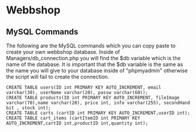 # Webbshop


## MySQL Commands
The following are the MySQL commands which you can copy paste to create your own webbshop database. Inside of Managers/db_connection.php you will find the $db variable which
is the name of the database. It is important that the $db variable is the same as the name 
you will give to your database inside of "phpmyadmin" otherwise the script will fail to
create the connection.
```
CREATE TABLE users(ID int PRIMARY KEY AUTO_INCREMENT, email varchar(30), userName varchar(20), passw varchar(60));
CREATE TABLE products(ID int PRIMARY KEY AUTO_INCREMENT, fileImage varchar(70),name varchar(20), price int, info varchar(255), secondHand bit , stock int);
CREATE TABLE carts (cartID int PRIMARY KEY AUTO_INCREMENT,userID int);
CREATE TABLE cart_items (cartItemID int PRIMARY KEY AUTO_INCREMENT,cartID int,productID int,quantity int);
```
